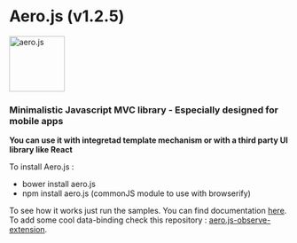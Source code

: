 Aero.js (v1.2.5)
====================

<img src="http://thibaud.bourgeois.free.fr/aerojs/img/aerojs.png" alt="aero.js" height="100px"/>

### Minimalistic Javascript MVC library - Especially designed for mobile apps

<b>You can use it with integretad template mechanism or with a third party UI library like React</b>

To install Aero.js :
- bower install aero.js
- npm install aero.js (commonJS module to use with browserify)

To see how it works just run the samples.
You can find documentation <a href="http://teabow.github.io/aero.js">here</a>.
<br>
To add some cool data-binding check this repository : <a href="https://github.com/teabow/aero.js-observe-extension">aero.js-observe-extension</a>.
